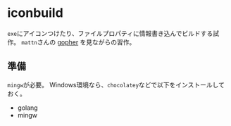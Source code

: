 # iconbuild

`exe`にアイコンつけたり、ファイルプロパティに情報書き込んでビルドする試作。
`mattn`さんの [gopher](https://github.com/mattn/gopher) を見ながらの習作。

## 準備

`mingw`が必要。
Windows環境なら、`chocolatey`などで以下をインストールしておく。

* golang
* mingw
